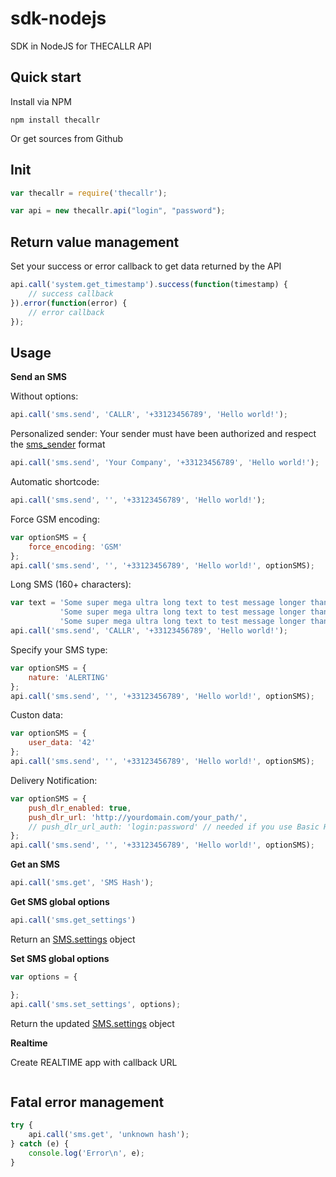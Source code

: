 sdk-nodejs
==========

SDK in NodeJS for THECALLR API

## Quick start
Install via NPM

    npm install thecallr

Or get sources from Github

## Init

```javascript
var thecallr = require('thecallr');

var api = new thecallr.api("login", "password");
```

## Return value management
Set your success or error callback to get data returned by the API
```javascript
api.call('system.get_timestamp').success(function(timestamp) {
	// success callback
}).error(function(error) {
	// error callback
});
```

## Usage
**Send an SMS**

Without options:
```javascript
api.call('sms.send', 'CALLR', '+33123456789', 'Hello world!');
```

Personalized sender:
Your sender must have been authorized and respect the [sms_sender](http://thecallr.com/docs/formats/#sms_sender) format
```javascript
api.call('sms.send', 'Your Company', '+33123456789', 'Hello world!');
```

Automatic shortcode:
```javascript
api.call('sms.send', '', '+33123456789', 'Hello world!');
```

Force GSM encoding:
```javascript
var optionSMS = {
	force_encoding: 'GSM'
};
api.call('sms.send', '', '+33123456789', 'Hello world!', optionSMS);
```

Long SMS (160+ characters):
```javascript
var text = 'Some super mega ultra long text to test message longer than 160 characters ' +
           'Some super mega ultra long text to test message longer than 160 characters ' +
           'Some super mega ultra long text to test message longer than 160 characters';
api.call('sms.send', 'CALLR', '+33123456789', 'Hello world!');
```

Specify your SMS type:
```javascript
var optionSMS = {
	nature: 'ALERTING'
};
api.call('sms.send', '', '+33123456789', 'Hello world!', optionSMS);
```

Custon data:
```javascript
var optionSMS = {
	user_data: '42'
};
api.call('sms.send', '', '+33123456789', 'Hello world!', optionSMS);
```

Delivery Notification:
```javascript
var optionSMS = {
	push_dlr_enabled: true,
	push_dlr_url: 'http://yourdomain.com/your_path/',
	// push_dlr_url_auth: 'login:password' // needed if you use Basic HTTP Authentication
};
api.call('sms.send', '', '+33123456789', 'Hello world!', optionSMS);
```

**Get an SMS**
```javascript
api.call('sms.get', 'SMS Hash');
```

**Get SMS global options**
```javascript
api.call('sms.get_settings')
```
Return an [SMS.settings](http://thecallr.com/docs/objects/#SMS.Settings) object

**Set SMS global options**
```javascript
var options = {

};
api.call('sms.set_settings', options);
```
Return the updated [SMS.settings](http://thecallr.com/docs/objects/#SMS.Settings) object



**Realtime**

Create REALTIME app with callback URL
```javascript
```


## Fatal error management
```javascript
try {
	api.call('sms.get', 'unknown hash');
} catch (e) {
	console.log('Error\n', e);
}
```
